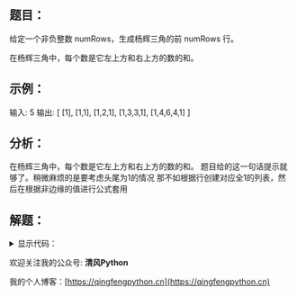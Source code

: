 ## 题目：

给定一个非负整数 numRows，生成杨辉三角的前 numRows 行。

在杨辉三角中，每个数是它左上方和右上方的数的和。

## 示例：

输入: 5
输出:
[
     [1],
    [1,1],
   [1,2,1],
  [1,3,3,1],
 [1,4,6,4,1]
]

## 分析：

在杨辉三角中，每个数是它左上方和右上方的数的和。
题目给的这一句话提示就够了。稍微麻烦的是要考虑头尾为1的情况
那不如根据行创建对应全1的列表，然后在根据非边缘的值进行公式套用

## 解题：

<details>
<summary>显示代码：</summary>

```python
class Solution:
    def generate(self, numRows: int) -> List[List[int]]:
        ret = []
        for i in range(1, numRows + 1):
            tmp = [1 for _ in range(i)]
            for j in range(1, len(tmp) - 1):
                # 这里注意是 i - 2
                tmp[j] = ret[i - 2][j - 1] + ret[i - 2][j]
            ret.append(tmp)
        return ret
```

</details>


欢迎关注我的公众号: **清风Python**

我的个人博客：[https://qingfengpython.cn](https://qingfengpython.cn)